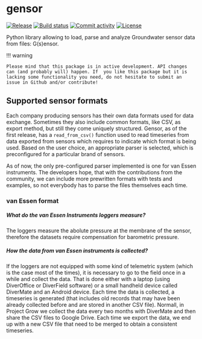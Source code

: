 # gensor

[![Release](https://img.shields.io/github/v/release/zawadzkim/gensor)](https://img.shields.io/github/v/release/zawadzkim/gensor)
[![Build status](https://img.shields.io/github/actions/workflow/status/zawadzkim/gensor/main.yml?branch=main)](https://github.com/zawadzkim/gensor/actions/workflows/main.yml?query=branch%3Amain)
[![Commit activity](https://img.shields.io/github/commit-activity/m/zawadzkim/gensor)](https://img.shields.io/github/commit-activity/m/zawadzkim/gensor)
[![License](https://img.shields.io/github/license/zawadzkim/gensor)](https://img.shields.io/github/license/zawadzkim/gensor)

Python library allowing to load, parse and analyze Groundwater sensor data from files: G(s)ensor.

!!! warning

    Please mind that this package is in active development. API changes can (and probably will) happen. If  you like this package but it is lacking some functionality you need, do not hesitate to submit an issue in Github and/or contribute!

## Supported sensor formats

Each company producing sensors has their own data formats used for data exchange. Sometimes they also include common formats, like CSV, as export method, but still they come uniquely structured. Gensor, as of the first release, has a `read_from_csv()` function used to read timeseries from data exported from sensors which requires to indicate which format is being used. Based on the user choice, an appropriate parser is selected, which is preconfigured for a particular brand of sensors.

As of now, the only pre-configured parser implemented is one for van Essen instruments. The developers hope, that with the contributions from the community, we can include more prewritten formats with tests and examples, so not everybody has to parse the files themselves each time.

### van Essen format

##### What do the van Essen Instruments loggers measure?

The loggers measure the abolute pressure at the membrane of the sensor, therefore the datasets require compensation for barometric pressure.

##### How the data from van Essen instruments is collected?

If the loggers are not equipped with some kind of telemetric system (which is the case most of the times), it is necessary to go to the field once in a while and collect the data. That is done either with a laptop (using DiverOffice or DiverField software) or a small handheld device called DiverMate and an Android device. Each time the data is collected, a timeseries is generated (that includes old records that may have been already collected before and are stored in another CSV file).
Normall, in Project Grow we collect the data every two months with DiverMate and then share the CSV files to Google Drive. Each time we export the data, we end up with a new CSV file that need to be merged to obtain a consistent timeseries.
